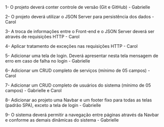 1- O projeto deverá conter controle de versão (Git e GitHub) - Gabrielle

2- O projeto deverá utilizar o JSON Server para persistência dos dados - Carol

3- A troca de informações entre o Front-end e o JSON Server deverá ser através de requisições HTTP - Carol

4- Aplicar tratamento de exceções nas requisições HTTP - Carol

5- Adicionar uma tela de login. Deverá apresentar nesta tela mensagem de erro em caso de falha no login - Gabrielle

6- Adicionar um CRUD completo de serviços (mínimo de 05 campos) - Carol

7- Adicionar um CRUD completo de usuários do sistema (mínimo de 05 campos) - Gabrielle e Carol 

8- Adicionar ao projeto uma Navbar e um footer fixo para todas as telas (padrão SPA), exceto a tela de login - Gabrielle

9- O sistema deverá permitir a navegação entre páginas através da Navbar e conforme as demais dinâmicas do sistema - Gabrielle
